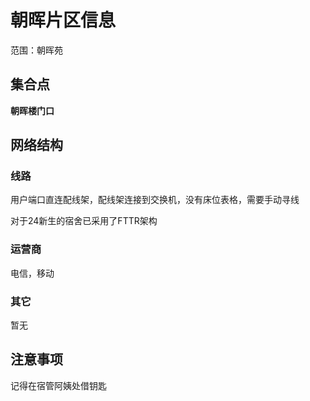 # 朝晖片区信息
范围：朝晖苑
## 集合点
**朝晖楼门口**
## 网络结构
### 线路
用户端口直连配线架，配线架连接到交换机，没有床位表格，需要手动寻线

对于24新生的宿舍已采用了FTTR架构
### 运营商
电信，移动
### 其它
暂无
## 注意事项
记得在宿管阿姨处借钥匙

